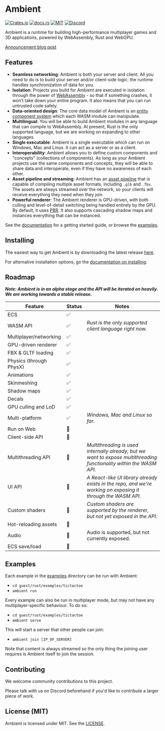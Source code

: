 # Ambient

[![Crates.io](https://img.shields.io/crates/v/ambient_api)](https://crates.io/crates/ambient_api)
[![docs.rs](https://img.shields.io/docsrs/ambient_api)](https://docs.rs/ambient_api)
[![MIT](https://img.shields.io/badge/license-MIT-blue.svg)](https://github.com/AmbientOrg/Ambient#license)
[![Discord](https://img.shields.io/discord/894505972289134632)](https://discord.gg/gYSM4tHZ)

Ambient is a runtime for building high-performance multiplayer games and 3D applications, powered by WebAssembly, Rust and WebGPU.

[Announcement blog post](https://www.ambient.run/post/introducing-ambient)

## Features

- **Seamless networking**: Ambient is both your server and client. All you need to do is to build your server and/or client-side logic: the runtime handles synchronization of data for you.
- **Isolation**: Projects you build for Ambient are executed in isolation through the power of [WebAssembly](https://webassembly.org/) - so that if something crashes, it won’t take down your entire program. It also means that you can run untrusted code safely.
- **Data-oriented design**: The core data model of Ambient is an [entity component system](https://en.wikipedia.org/wiki/Entity_component_system) which each WASM module can manipulate.
- **Multilingual**: You will be able to build Ambient modules in any language that can compile to WebAssembly. At present, Rust is the only supported language, but we are working on expanding to other languages.
- **Single executable**: Ambient is a single executable which can run on Windows, Mac and Linux. It can act as a server or as a client.
- **Interoperability**: Ambient allows you to define custom components and "concepts" (collections of components). As long as your Ambient projects use the same components and concepts, they will be able to share data and interoperate, even if they have no awareness of each other.
- **Asset pipeline and streaming**: Ambient has an [asset pipeline](https://ambientorg.github.io/Ambient/asset_pipeline.html) that is capable of compiling multiple asset formats, including `.glb` and `.fbx`. The assets are always streamed over the network, so your clients will receive everything they need when they join.
- **Powerful renderer**: The Ambient renderer is GPU-driven, with both culling and level-of-detail switching being handled entirely by the GPU. By default, it uses [PBR](https://en.wikipedia.org/wiki/Physically_based_rendering). It also supports cascading shadow maps and instances everything that can be instanced.

See the [documentation](https://ambientorg.github.io/Ambient/) for a getting started guide, or browse the [examples](https://github.com/AmbientOrg/Ambient/tree/main/guest/rust/examples).

## Installing

The easiest way to get Ambient is by downloading the latest release [here](https://github.com/AmbientOrg/Ambient/releases).

For alternative installation options, go the [documentation on installing](https://ambientorg.github.io/Ambient/installing.html).

## Roadmap

**_Note: Ambient is in an alpha stage and the API will be iterated on heavily. We are working towards a stable release._**

| Feature                 | Status | Notes                                                                                                                |
| ----------------------- | ------ | -------------------------------------------------------------------------------------------------------------------- |
| ECS                     | ✅     |                                                                                                                      |
| WASM API                | ✅     | _Rust is the only supported client language right now._                                                              |
| Multiplayer/networking  | ✅     |                                                                                                                      |
| GPU-driven renderer     | ✅     |                                                                                                                      |
| FBX & GLTF loading      | ✅     |                                                                                                                      |
| Physics (through PhysX) | ✅     |                                                                                                                      |
| Animations              | ✅     |                                                                                                                      |
| Skinmeshing             | ✅     |                                                                                                                      |
| Shadow maps             | ✅     |                                                                                                                      |
| Decals                  | ✅     |                                                                                                                      |
| GPU culling and LoD     | ✅     |                                                                                                                      |
| Multi-platform          | ✅     | _Windows, Mac and Linux so far._                                                                                     |
| Run on Web              | 🚧     |                                                                                                                      |
| Client-side API         | 🚧     |                                                                                                                      |
| Multithreading API      | 🚧     | _Multithreading is used internally already, but we want to expose multithreading functionality within the WASM API._ |
| UI API                  | 🚧     | _A React-like UI library already exists in the repo, and we're working on exposing it through the WASM API._         |
| Custom shaders          | 🚧     | _Custom shaders are supported by the renderer, but not yet exposed in the API._                                      |
| Hot-reloading assets    | 🚧     |                                                                                                                      |
| Audio                   | 🚧     | Audio is supported, but not currently exposed.                                                                       |
| ECS save/load           | 🚧     |                                                                                                                      |

## Examples

Each example in the [examples](./guest/rust/examples/) directory can be run with Ambient:

- `cd guest/rust/examples/tictactoe`
- `ambient run`

Every example can also be run in multiplayer mode, but may not have any multiplayer-specific behaviour. To do so:

- `cd guest/rust/examples/tictactoe`
- `ambient serve`

This will start a server that other people can join:

- `ambient join [IP_OF_SERVER]`

Note that content is always streamed so the only thing the joining user requires is Ambient itself to join the session.

## Contributing

We welcome community contributions to this project.

Please talk with us on Discord beforehand if you'd like to contribute a larger piece of work.

## License (MIT)

Ambient is licensed under MIT. See the [LICENSE](./LICENSE.md).
